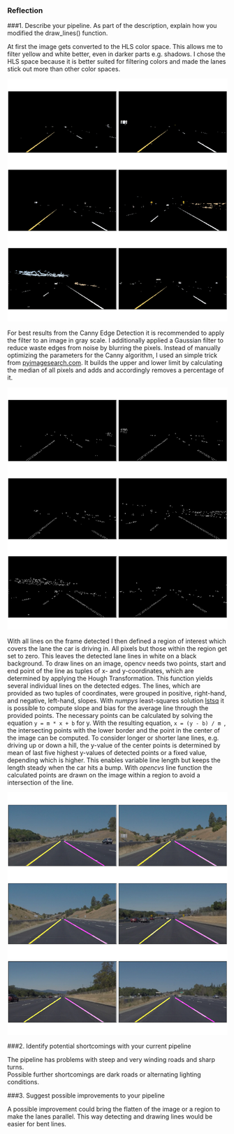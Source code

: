 ### Reflection

###1. Describe your pipeline. As part of the description, explain how you modified the draw_lines() function.

At first the image gets converted to the HLS color space. This allows me to filter yellow and white better, even in darker parts e.g. shadows.
I chose the HLS space because it is better suited for filtering colors and made the lanes stick out more than other color spaces. 

![Filtered Colors of Lane Lines](./examples/plots/filtered.png "Yellow And White Colors Filtered")

For best results from the Canny Edge Detection it is recommended to apply the filter to an image in gray scale.
I additionally applied a Gaussian filter to reduce waste edges from noise by blurring the pixels.
Instead of manually optimizing the parameters for the Canny algorithm, I used an simple trick from 
[pyimagesearch.com](http://www.pyimagesearch.com/2015/04/06/zero-parameter-automatic-canny-edge-detection-with-python-and-opencv/). 
It builds the upper and lower limit by calculating the median of all pixels and adds and accordingly removes a percentage of it.  

![After Canny Edge Detection](./examples/plots/canny_edge.png "Detected Edges by Canny Algorithm")  

With all lines on the frame detected I then defined a region of interest which covers the lane the car is driving in. All pixels but those within the region
get set to zero. This leaves the detected lane lines in white on a black background.
To draw lines on an image, opencv needs two points, start and end point of the line as tuples of x- and y-coordinates,
which are determined by applying the Hough Transformation. This function yields several individual lines on the detected edges.
The lines, which are provided as two tuples of coordinates, were grouped in positive, right-hand, and negative, left-hand, slopes. 
With *numpys* least-squares solution [lstsq](https://docs.scipy.org/doc/numpy/reference/generated/numpy.linalg.lstsq.html#numpy.linalg.lstsq) 
it is possible to compute slope and bias for the average line through the provided points.
The necessary points can be calculated by solving the equation `` y = m * x + b `` for y. With the resulting equation, ``x = (y - b) / m ``, 
the intersecting points with the lower border and the point in the center of the image can be computed.
To consider longer or shorter lane lines, e.g. driving up or down a hill, the y-value of the center points is determined by mean of last five highest
y-values of detected points or a fixed value, depending which is higher. This enables variable line length but keeps the length steady when the car hits a bump.
With *opencvs* line function the calculated points are drawn on the image within a region to avoid a intersection of the line.

![Detected Lane Lines](./examples/plots/drawn_lanes.png "Lane Lines in Yellow and Pink")


###2. Identify potential shortcomings with your current pipeline

The pipeline has problems with steep and very winding roads and sharp turns.  
Possible further shortcomings are dark roads or alternating lighting conditions.

###3. Suggest possible improvements to your pipeline

A possible improvement could bring the flatten of the image or a region to make the lanes parallel. This way detecting and drawing lines
would be easier for bent lines. 
